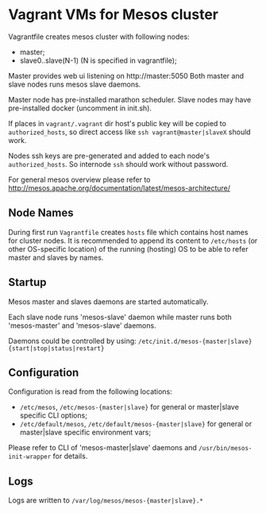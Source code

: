 # Vagrant VMs for Mesos cluster
Vagrantfile creates mesos cluster with following nodes:
- master;
- slave0..slave(N-1) (N is specified in vagrantfile);

Master provides web ui listening on http://master:5050
Both master and slave nodes runs mesos slave daemons.

Master node has pre-installed marathon scheduler.
Slave nodes may have pre-installed docker (uncomment in init.sh).

If places in `vagrant/.vagrant` dir host's public key will be
copied to `authorized_hosts`, so direct access like `ssh vagrant@master|slaveX`
should work.

Nodes ssh keys are pre-generated and added to each node's `authorized_hosts`.
So internode `ssh` should work without password.

For general mesos overview please refer to
http://mesos.apache.org/documentation/latest/mesos-architecture/

## Node Names
During first run `Vagrantfile` creates `hosts` file which
contains host names for cluster nodes. It is recommended
to append its content to `/etc/hosts` (or other OS-specific
location) of the running (hosting) OS to be able to refer
master and slaves by names.

## Startup
Mesos master and slaves daemons are started automatically.

Each slave node runs 'mesos-slave' daemon while master runs both
'mesos-master' and 'mesos-slave' daemons.

Daemons could be controlled by using:
`/etc/init.d/mesos-{master|slave} {start|stop|status|restart}`

## Configuration
Configuration is read from the following locations:
- `/etc/mesos`, `/etc/mesos-{master|slave}`
  for general or master|slave specific CLI options;
- `/etc/default/mesos`, `/etc/default/mesos-{master|slave}`
  for general or master|slave specific environment vars;

Please refer to CLI of 'mesos-master|slave' daemons and `/usr/bin/mesos-init-wrapper`
for details.

## Logs
Logs are written to `/var/log/mesos/mesos-{master|slave}.*`

